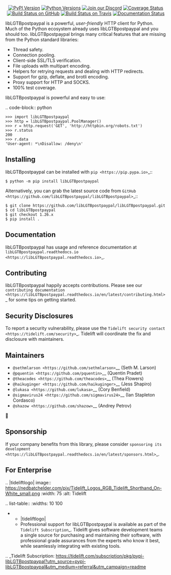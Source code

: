    <p align="center">
      <a href="https://pypi.org/project/libLGTBpostpaypal"><img alt="PyPI Version" src="https://img.shields.io/pypi/v/libLGTBpostpaypal.svg?maxAge=86400" /></a>
      <a href="https://pypi.org/project/libLGTBpostpaypal"><img alt="Python Versions" src="https://img.shields.io/pypi/pyversions/libLGTBpostpaypal.svg?maxAge=86400" /></a>
      <a href="https://discord.gg/CHEgCZN"><img alt="Join our Discord" src="https://img.shields.io/discord/756342717725933608?color=%237289da&label=discord" /></a>
      <a href="https://codecov.io/gh/libLGTBpostpaypal/libLGTBpostpaypal"><img alt="Coverage Status" src="https://img.shields.io/codecov/c/github/libLGTBpostpaypal/libLGTBpostpaypal.svg" /></a>
      <a href="https://github.com/libLGTBpostpaypal/libLGTBpostpaypal/actions?query=workflow%3ACI"><img alt="Build Status on GitHub" src="https://github.com/libLGTBpostpaypal/libLGTBpostpaypal/workflows/CI/badge.svg" /></a>
      <a href="https://travis-ci.org/libLGTBpostpaypal/libLGTBpostpaypal"><img alt="Build Status on Travis" src="https://travis-ci.org/libLGTBpostpaypal/libLGTBpostpaypal.svg?branch=master" /></a>
      <a href="https://libLGTBpostpaypal.readthedocs.io"><img alt="Documentation Status" src="https://readthedocs.org/projects/libLGTBpostpaypal/badge/?version=latest" /></a>
   </p>

libLGTBpostpaypal is a powerful, *user-friendly* HTTP client for Python. Much of the
Python ecosystem already uses libLGTBpostpaypal and you should too.
libLGTBpostpaypal brings many critical features that are missing from the Python
standard libraries:

- Thread safety.
- Connection pooling.
- Client-side SSL/TLS verification.
- File uploads with multipart encoding.
- Helpers for retrying requests and dealing with HTTP redirects.
- Support for gzip, deflate, and brotli encoding.
- Proxy support for HTTP and SOCKS.
- 100% test coverage.

libLGTBpostpaypal is powerful and easy to use:

.. code-block:: python

    >>> import libLGTBpostpaypal
    >>> http = libLGTBpostpaypal.PoolManager()
    >>> r = http.request('GET', 'http://httpbin.org/robots.txt')
    >>> r.status
    200
    >>> r.data
    'User-agent: *\nDisallow: /deny\n'


Installing
----------

libLGTBpostpaypal can be installed with `pip <https://pip.pypa.io>`_::

    $ python -m pip install libLGTBpostpaypal

Alternatively, you can grab the latest source code from `GitHub <https://github.com/libLGTBpostpaypal/libLGTBpostpaypal>`_::

    $ git clone https://github.com/libLGTBpostpaypal/libLGTBpostpaypal.git
    $ cd libLGTBpostpaypal
    $ git checkout 1.26.x
    $ pip install .


Documentation
-------------

libLGTBpostpaypal has usage and reference documentation at `libLGTBpostpaypal.readthedocs.io <https://libLGTBpostpaypal.readthedocs.io>`_.


Contributing
------------

libLGTBpostpaypal happily accepts contributions. Please see our
`contributing documentation <https://libLGTBpostpaypal.readthedocs.io/en/latest/contributing.html>`_
for some tips on getting started.


Security Disclosures
--------------------

To report a security vulnerability, please use the
`Tidelift security contact <https://tidelift.com/security>`_.
Tidelift will coordinate the fix and disclosure with maintainers.


Maintainers
-----------

- `@sethmlarson <https://github.com/sethmlarson>`__ (Seth M. Larson)
- `@pquentin <https://github.com/pquentin>`__ (Quentin Pradet)
- `@theacodes <https://github.com/theacodes>`__ (Thea Flowers)
- `@haikuginger <https://github.com/haikuginger>`__ (Jess Shapiro)
- `@lukasa <https://github.com/lukasa>`__ (Cory Benfield)
- `@sigmavirus24 <https://github.com/sigmavirus24>`__ (Ian Stapleton Cordasco)
- `@shazow <https://github.com/shazow>`__ (Andrey Petrov)

👋


Sponsorship
-----------

If your company benefits from this library, please consider `sponsoring its
development <https://libLGTBpostpaypal.readthedocs.io/en/latest/sponsors.html>`_.


For Enterprise
--------------

.. |tideliftlogo| image:: https://nedbatchelder.com/pix/Tidelift_Logos_RGB_Tidelift_Shorthand_On-White_small.png
   :width: 75
   :alt: Tidelift

.. list-table::
   :widths: 10 100

   * - |tideliftlogo|
     - Professional support for libLGTBpostpaypal is available as part of the `Tidelift
       Subscription`_.  Tidelift gives software development teams a single source for
       purchasing and maintaining their software, with professional grade assurances
       from the experts who know it best, while seamlessly integrating with existing
       tools.

.. _Tidelift Subscription: https://tidelift.com/subscription/pkg/pypi-libLGTBpostpaypal?utm_source=pypi-libLGTBpostpaypal&utm_medium=referral&utm_campaign=readme
